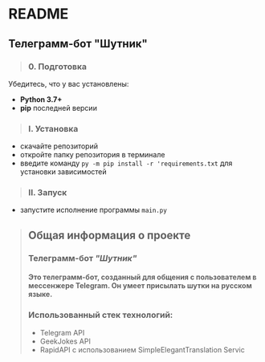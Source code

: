 # **README**

## Телеграмм-бот "Шутник"

> ### 0. Подготовка
Убедитесь, что у вас установлены:
- **Python 3.7+**
- **pip** последней версии

> ### I. Установка
- скачайте репозиторий
- откройте папку репозитория в терминале
- введите команду `py -m pip install -r 'requirements.txt` для установки зависимостей

> ### II. Запуск
- запустите исполнение программы `main.py`

> ## Общая информация о проекте
> ### Телеграмм-бот *"Шутник"*
> #### Это телеграмм-бот, созданный для общения с пользователем в мессенжере Telegram. Он умеет присылать шутки на русском языке.
> 
> ### Использованный стек технологий:
> - Telegram API
> - GeekJokes API
> - RapidAPI c использованием SimpleElegantTranslation Servic